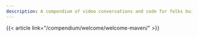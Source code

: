 ```yaml
---
description: A compendium of video conversations and code for folks building large-scale optimization models and integrating these into real-time applications in the wild.
---
```


{{< article link="/compendium/welcome/welcome-maven/" >}}

